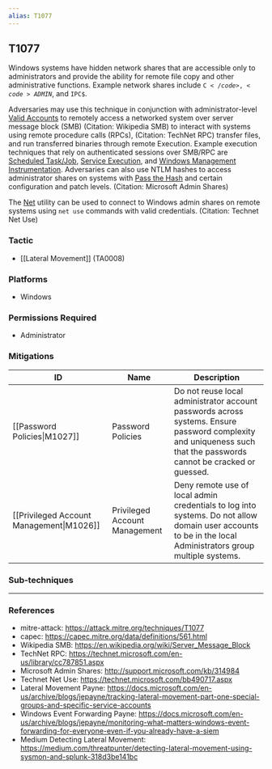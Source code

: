 ```yaml
---
alias: T1077
---
```


## T1077

Windows systems have hidden network shares that are accessible only to administrators and provide the ability for remote file copy and other administrative functions. Example network shares include <code>C$</code>, <code>ADMIN$</code>, and <code>IPC$</code>. 

Adversaries may use this technique in conjunction with administrator-level [Valid Accounts](https://attack.mitre.org/techniques/T1078) to remotely access a networked system over server message block (SMB) (Citation: Wikipedia SMB) to interact with systems using remote procedure calls (RPCs), (Citation: TechNet RPC) transfer files, and run transferred binaries through remote Execution. Example execution techniques that rely on authenticated sessions over SMB/RPC are [Scheduled Task/Job](https://attack.mitre.org/techniques/T1053), [Service Execution](https://attack.mitre.org/techniques/T1035), and [Windows Management Instrumentation](https://attack.mitre.org/techniques/T1047). Adversaries can also use NTLM hashes to access administrator shares on systems with [Pass the Hash](https://attack.mitre.org/techniques/T1075) and certain configuration and patch levels. (Citation: Microsoft Admin Shares)

The [Net](https://attack.mitre.org/software/S0039) utility can be used to connect to Windows admin shares on remote systems using <code>net use</code> commands with valid credentials. (Citation: Technet Net Use)


### Tactic
- [[Lateral Movement]] (TA0008)

### Platforms
- Windows

### Permissions Required
- Administrator

### Mitigations

| ID | Name | Description |
| --- | --- | --- |
| [[Password Policies\|M1027]] | Password Policies | Do not reuse local administrator account passwords across systems. Ensure password complexity and uniqueness such that the passwords cannot be cracked or guessed. |
| [[Privileged Account Management\|M1026]] | Privileged Account Management | Deny remote use of local admin credentials to log into systems. Do not allow domain user accounts to be in the local Administrators group multiple systems. |

### Sub-techniques


---
### References

- mitre-attack: https://attack.mitre.org/techniques/T1077
- capec: https://capec.mitre.org/data/definitions/561.html
- Wikipedia SMB: https://en.wikipedia.org/wiki/Server_Message_Block
- TechNet RPC: https://technet.microsoft.com/en-us/library/cc787851.aspx
- Microsoft Admin Shares: http://support.microsoft.com/kb/314984
- Technet Net Use: https://technet.microsoft.com/bb490717.aspx
- Lateral Movement Payne: https://docs.microsoft.com/en-us/archive/blogs/jepayne/tracking-lateral-movement-part-one-special-groups-and-specific-service-accounts
- Windows Event Forwarding Payne: https://docs.microsoft.com/en-us/archive/blogs/jepayne/monitoring-what-matters-windows-event-forwarding-for-everyone-even-if-you-already-have-a-siem
- Medium Detecting Lateral Movement: https://medium.com/threatpunter/detecting-lateral-movement-using-sysmon-and-splunk-318d3be141bc
